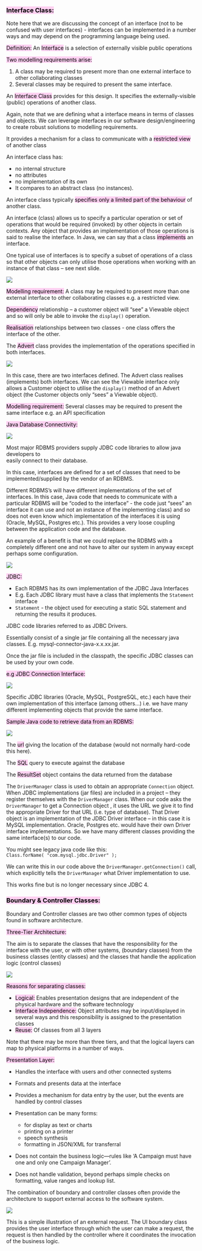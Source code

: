 ### <mark style="background: #FFB8EBA6;">Interface Class:</mark>

Note here that we are discussing the concept of an interface (not to be confused with user interfaces) - interfaces can be implemented in a number ways and may depend on the programming language being used.

<mark style="background: #FFB8EBA6;">Definition:</mark> An <mark style="background: #FFB8EBA6;">Interface</mark> is a selection of externally visible public operations

<mark style="background: #FFB8EBA6;">Two modelling requirements arise:</mark>
1. A class may be required to present more than one external interface to other collaborating classes  
2. Several classes may be required to present the same interface.

An <mark style="background: #FFB8EBA6;">Interface Class</mark> provides for this design. It specifies the externally-visible (public) operations of another class.

Again, note that we are defining what a interface means in terms of classes and objects. We can leverage interfaces in our software design/engineering to create robust solutions to modelling requirements.

It provides a mechanism for a class to communicate with a <mark style="background: #FFB8EBA6;">restricted view</mark> of another class  

An interface class has:
- no internal structure 
- no attributes  
- no implementation of its own  
- It compares to an abstract class (no instances). 

An interface class typically <mark style="background: #FFB8EBA6;">specifies only a limited part of the behaviour</mark> of another class.

An interface (class) allows us to specify a particular operation or set of operations that would be required (invoked) by other objects in certain contexts. Any object that provides an implementation of those operations is said to realise the interface. In Java, we can say that a class <mark style="background: #FFB8EBA6;">implements</mark> an interface.  

One typical use of interfaces is to specify a subset of operations of a class so that other objects can only utilise those operations when working with an instance of that class – see next slide.

![](https://i.imgur.com/tsgGiET.png)

<mark style="background: #FFB8EBA6;">Modelling requirement:</mark> A class may be required to present more than one external interface to other collaborating classes e.g. a restricted view.

<mark style="background: #FFB8EBA6;">Dependency</mark> relationship – a customer object will “see” a Viewable object and so will only be able to invoke the ``display()``  operation.

<mark style="background: #FFB8EBA6;">Realisation</mark> relationships between two classes - one class offers the interface of the other.  

The <mark style="background: #FFB8EBA6;">Advert</mark> class provides the implementation of the operations specified in both interfaces.

![](https://i.imgur.com/ljZfQfw.png)

In this case, there are two interfaces defined. The Advert class realises (implements) both interfaces. We can see the Viewable interface only allows a Customer object to utilise the ``display()`` method of an Advert object (the Customer objects only “sees” a Viewable object).

<mark style="background: #FFB8EBA6;">Modelling requirement:</mark>  Several classes may be required to present the same interface e.g. an API specification

<mark style="background: #FFB8EBA6;">Java Database Connectivity:</mark>

![](https://i.imgur.com/YyB6fBs.png)

Most major RDBMS providers supply JDBC code libraries to allow java developers to  
easily connect to their database.

In this case, interfaces are defined for a set of classes that need to be implemented/supplied by the vendor of an RDBMS.  

Different RDBMS’s will have different implementations of the set of interfaces. In this case, Java code that needs to communicate with a particular RDBMS will be “coded to the interface” - the code just “sees” an interface it can use and not an instance of the implementing class) and so does not even know which implementation of the interfaces it is using (Oracle, MySQL, Postgres etc.). This provides a very loose coupling between the application code and the database.  

An example of a benefit is that we could replace the RDBMS with a completely different one and not have to alter our system in anyway except perhaps some configuration.

![](https://i.imgur.com/Db2gEtk.png)

<mark style="background: #FFB8EBA6;">JDBC:</mark>
- Each RDBMS has its own implementation of the JDBC Java Interfaces  
- E.g. Each JDBC library must have a class that implements the ``Statement`` interface  
- ``Statement`` - the object used for executing a static SQL statement and returning the results it produces.

JDBC code libraries referred to as JDBC Drivers.  

Essentially consist of a single jar file containing all the necessary java classes. E.g. mysql-connector-java-x.x.xx.jar.  

Once the jar file is included in the classpath, the specific JDBC classes can be used by your own code.

<mark style="background: #FFB8EBA6;">e.g JDBC Connection Interface:</mark>

![](https://i.imgur.com/t2t7XrB.png)

Specific JDBC libraries (Oracle, MySQL, PostgreSQL, etc.) each have their own implementation of this interface (among others...) i.e. we have many different implementing objects that provide the same interface.

<mark style="background: #FFB8EBA6;">Sample Java code to retrieve data from an RDBMS:</mark>

![](https://i.imgur.com/vrd0a8U.png)

The <mark style="background: #FFB8EBA6;">url</mark> giving the location of the database (would not normally hard-code this here).

The <mark style="background: #FFB8EBA6;">SQL</mark> query to execute against the database

The <mark style="background: #FFB8EBA6;">ResultSet</mark> object contains the data returned from the database

The ``DriverManager`` class is used to obtain an appropriate ``Connection`` object.  When JDBC implementations (jar files) are included in a project – they register  themselves with the ``DriverManager`` class. When our code asks the ``DriverManager`` to get a Connection object , it uses the URL we give it to find the appropriate Driver for that URL (i.e. type of database). That Driver object is an implementation of the JDBC Driver interface – in this case it is MySQL implementation. Oracle, Postgres etc. would have their own Driver interface implementations. So we have many different classes providing the same interface(s) to our code.  

You might see legacy java code like this:  
``Class.forName( "com.mysql.jdbc.Driver" ); `` 

We can write this in our code above the ``DriverManager.getConnection()`` call, which explicitly tells the ``DriverManager`` what Driver implementation to use.  

This works fine but is no longer necessary since JDBC 4.


### <mark style="background: #FFB8EBA6;">Boundary & Controller Classes:</mark>

Boundary and Controller classes are two other common types of objects found in software architecture.

<mark style="background: #FFB8EBA6;">Three-Tier Architecture:</mark>

The aim is to separate the classes that have the responsibility for the interface with the user, or with other systems, (boundary classes) from the business classes (entity classes) and the classes that handle the application logic (control classes)

![](https://i.imgur.com/tYt1LaI.png)


<mark style="background: #FFB8EBA6;">Reasons for separating classes:</mark>
- <mark style="background: #FFB8EBA6;">Logical:</mark> Enables presentation designs that are independent of the physical hardware and the software technology 
- <mark style="background: #FFB8EBA6;">Interface Independence:</mark> Object attributes may be input/displayed in several ways and this responsibility is assigned to the presentation classes  
- <mark style="background: #FFB8EBA6;">Reuse:</mark> Of classes from all 3 layers

Note that there may be more than three tiers, and that the logical layers can map to physical platforms in a number of ways.

<mark style="background: #FFB8EBA6;">Presentation Layer:</mark>
- Handles the interface with users and other connected systems 
- Formats and presents data at the interface  
- Provides a mechanism for data entry by the user, but the events are handled by control classes
- Presentation can be many forms:  
	- for display as text or charts  
	- printing on a printer  
	- speech synthesis  
	- formatting in JSON/XML for transferral  
	
- Does not contain the business logic—rules like ‘A Campaign must have one and only one Campaign Manager’.  
- Does not handle validation, beyond perhaps simple checks on formatting, value ranges and lookup list.

The combination of boundary and controller classes often provide the architecture to support external access to the software system.

![](https://i.imgur.com/N0UMVve.png)

This is a simple illustration of an external request. The UI boundary class provides the user interface through which the user can make a request, the request is then handled by the controller where it coordinates the invocation of the business logic.